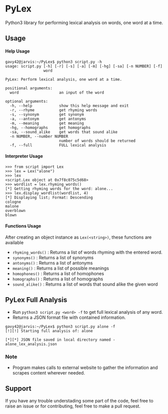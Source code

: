# PyLex
Python3 library for performing lexical analysis on words, one word at a time.

## Usage

#### Help Usage

```console
gavy42@jarvis:~/PyLex$ python3 script.py -h
usage: script.py [-h] [-r] [-s] [-a] [-m] [-hg] [-sa] [-n NUMBER] [-f]
                 word

PyLex: Perform lexical analysis, one word at a time.

positional arguments:
  word                  an input of the word

optional arguments:
  -h, --help            show this help message and exit
  -r, --rhyme           get rhyming words
  -s, --synonym         get synonym
  -a, --antonym         get antonyms
  -m, --meaning         get meaning
  -hg, --homographs     get homographs
  -sa, --sound_alike    get words that sound alike
  -n NUMBER, --number NUMBER
                        number of words should be returned
  -f, --full            FULL lexical analysis
```

#### Interpreter Usage

```python3
>>> from script import Lex
>>> lex = Lex("alone")
>>> lex
<script.Lex object at 0x7f8c075c5d68>
>>> wordlist = lex.rhyming_words()
[*] Getting rhyming words for the word: alone...
>>> lex.display_wordlist(wordlist, 4)
[*] Displaying list; Format: Descending
cologne
malone
overblown
blown
```

#### Functions Usage

After creating an object instance as `Lex(<string>)`, these functions are available

- `rhyming_words()` : Returns a list of words rhyming with the entered word.
- `synonyms()` : Returns a list of synonyms
- `antonyms()` : Returns a list of antonyms
- `meaning()` : Returns a list of possible meanings
- `homophones()` : Returns a list of homophones
- `homographs()` : Returns a list of homographs
- `sound_alike()` : Returns a list of words that sound alike the given word

## PyLex Full Analysis

- Run `python3 script.py <word> -f` to get full lexical analysis of any word.
- Returns a JSON format file with contained information.

```console
gavy42@jarvis:~/PyLex$ python3 script.py alone -f
[!][!] Starting full analysis of: alone

[*][*] JSON file saved in local directory named - alone_lex_analysis.json

```

### Note
- Program makes calls to external website to gather the information and scrapes content wherever needed.

## Support
If you have any trouble understading some part of the code, feel free to raise an issue or for contributing, feel free to make a pull request.